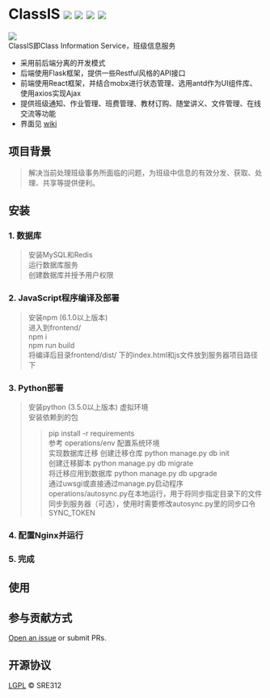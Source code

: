 # ClassIS ![](https://raw.githubusercontent.com/wiki/SRE312/ClassIS/images/license.png) ![](https://raw.githubusercontent.com/wiki/SRE312/ClassIS/images/flask.png) ![](https://raw.githubusercontent.com/wiki/SRE312/ClassIS/images/react.png) ![](https://raw.githubusercontent.com/wiki/SRE312/ClassIS/images/antd.png)  
<img align="middle" src="https://raw.githubusercontent.com/wiki/SRE312/ClassIS/images/logo.png"></img>  
ClassIS即Class Information Service，班级信息服务  
* 采用前后端分离的开发模式  
* 后端使用Flask框架，提供一些Restful风格的API接口  
* 前端使用React框架，并结合mobx进行状态管理、选用antd作为UI组件库、使用axios实现Ajax  
* 提供班级通知、作业管理、班费管理、教材订购、随堂讲义、文件管理、在线交流等功能  
* 界面见 [wiki](https://github.com/SRE312/ClassIS/wiki)
## 项目背景
> 解决当前处理班级事务所面临的问题，为班级中信息的有效分发、获取、处理、共享等提供便利。  
## 安装
### 1. 数据库
> 安装MySQL和Redis  
> 运行数据库服务  
> 创建数据库并授予用户权限  
### 2. JavaScript程序编译及部署
> 安装npm (6.1.0以上版本)  
> 进入到frontend/  
> npm i  
> npm run build  
> 将编译后目录frontend/dist/ 下的index.html和js文件放到服务器项目路径下
### 3. Python部署 
> 安装python (3.5.0以上版本) 虚拟环境  
> 安装依赖到的包 
> > pip install -r requirements  
> 参考 operations/env 配置系统环境  
> 实现数据库迁移 
> > 创建迁移仓库  python manage.py db init  
> > 创建迁移脚本  python manage.py db migrate  
> > 将迁移应用到数据库  python manage.py db upgrade  
> 通过uwsgi或直接通过manage.py启动程序  
> operations/autosync.py在本地运行，用于将同步指定目录下的文件同步到服务器（可选），使用时需要修改autosync.py里的同步口令SYNC_TOKEN 
### 4. 配置Nginx并运行
### 5. 完成
## 使用

## 参与贡献方式
[Open an issue](github.com/SRE312/ClassIS/issues/new) or submit PRs.
## 开源协议
[LGPL](https://github.com/SRE312/ClassIS/blob/master/LICENSE) © SRE312
